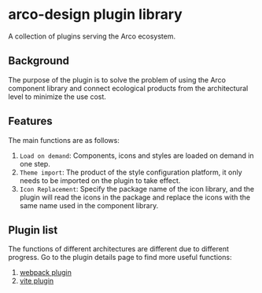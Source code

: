 # arco-design plugin library

A collection of plugins serving the Arco ecosystem.

## Background

The purpose of the plugin is to solve the problem of using the Arco component library and connect ecological products from the architectural level to minimize the use cost.

## Features

The main functions are as follows:

1. `Load on demand`: Components, icons and styles are loaded on demand in one step.
2. `Theme import`: The product of the style configuration platform, it only needs to be imported on the plugin to take effect.
3. `Icon Replacement`: Specify the package name of the icon library, and the plugin will read the icons in the package and replace the icons with the same name used in the component library.

## Plugin list

The functions of different architectures are different due to different progress. Go to the plugin details page to find more useful functions:

1. [webpack plugin](./packages/plugin-webpack-react/README.md)
2. [vite plugin](./packages/plugin-vite-react/README.md)
